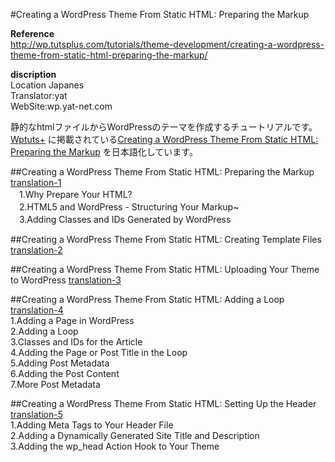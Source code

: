#Creating a WordPress Theme From Static HTML: Preparing the Markup

**Reference**  
http://wp.tutsplus.com/tutorials/theme-development/creating-a-wordpress-theme-from-static-html-preparing-the-markup/

**discription**  
Location Japanes  
Translator:yat  
WebSite:wp.yat-net.com

静的なhtmlファイルからWordPressのテーマを作成するチュートリアルです。  
[Wptuts+](http://wp.tutsplus.com/) に掲載されている[Creating a WordPress Theme From Static HTML: Preparing the Markup](http://wp.tutsplus.com/tutorials/theme-development/creating-a-wordpress-theme-from-static-html-preparing-the-markup/) を日本語化しています。  
  

##Creating a WordPress Theme From Static HTML: Preparing the Markup
[translation-1](https://github.com/yat8823jp/tuts_wp_from_statichtml/blob/master/translation-1.md)   
　1.Why Prepare Your HTML?   
　2.HTML5 and WordPress - Structuring Your Markup~  
　3.Adding Classes and IDs Generated by WordPress

##Creating a WordPress Theme From Static HTML: Creating Template Files
[translation-2](https://github.com/yat8823jp/tuts_wp_from_statichtml/blob/master/translation-2.md)

##Creating a WordPress Theme From Static HTML: Uploading Your Theme to WordPress
[translation-3](https://github.com/yat8823jp/tuts_wp_from_statichtml/blob/master/translation-3.md)

##Creating a WordPress Theme From Static HTML: Adding a Loop  
[translation-4](https://github.com/yat8823jp/tuts_wp_from_statichtml/blob/master/translation-4.md)  
1.Adding a Page in WordPress  
2.Adding a Loop  
3.Classes and IDs for the Article  
4.Adding the Page or Post Title in the Loop  
5.Adding Post Metadata  
6.Adding the Post Content  
7.More Post Metadata  

##Creating a WordPress Theme From Static HTML: Setting Up the Header
[translation-5](https://github.com/yat8823jp/tuts_wp_from_statichtml/blob/master/translation-5.md)  
1.Adding Meta Tags to Your Header File  
2.Adding a Dynamically Generated Site Title and Description  
3.Adding the wp_head Action Hook to Your Theme